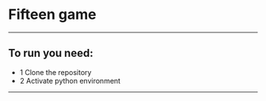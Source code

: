 # Fifteen game

______________


## To run you need:

- 1 Clone the repository
- 2 Activate python environment

_______________
